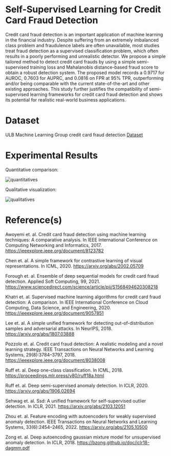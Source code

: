 # Self-Supervised Learning for Credit Card Fraud Detection
Credit card fraud detection is an important application of machine learning in the financial industry. Despite suffering from an extremely imbalanced class problem and fraudulence labels are often unavailable, most studies treat fraud detection as a supervised classification problem, which often results in a poorly performing and unrealistic detector. We propose a simple tailored method to detect credit card frauds by using a simple semi-supervised training loss and Mahalanobis distance-based fraud score to obtain a robust detection system. The proposed model records a 0.9717 for AUROC, 0.7603 for AUPRC, and 0.0816 on FPR at 95% TPR, outperforming and/or being comparable with the current state-of-the-art and other existing approaches. This study further justifies the compatibility of semi-supervised learning frameworks for credit card fraud detection and shows its potential for realistic real-world business applications.

# Dataset
ULB Machine Learning Group credit card fraud detection [Dataset](https://www.kaggle.com/datasets/mlg-ulb/creditcardfraud)

# Experimental Results
Quantitative comparison:

![quantitatives](https://github.com/user-attachments/assets/bab1feba-afa1-47c0-8b3c-a183bd43060c)

Qualitative visualization:

![qualitatives](https://github.com/user-attachments/assets/648814c2-a2a9-4670-889e-d264b4459d12)


# Reference(s)
Awoyemi et. al. Credit card fraud detection using machine learning techniques: A comparative analysis. In IEEE International Conference on Computing Networking and Informatics, 2017. https://ieeexplore.ieee.org/document/8123782

Chen et. al. A simple framework for contrastive learning of visual representations. In ICML, 2020. https://arxiv.org/abs/2002.05709

Forough et. al. Ensemble of deep sequential models for credit card fraud detection. Applied Soft Computing, 99, 2021. https://www.sciencedirect.com/science/article/pii/S1568494620308218

Khatri et. al. Supervised machine learning algorithms for credit card fraud detection: A comparison. In IEEE International Conference on Cloud Computing, Data Science, and Engineering, 2020. https://ieeexplore.ieee.org/document/9057851

Lee et. al. A simple unified framework for detecting out-of-distribution samples and adversarial attacks. In NeurIPS, 2018. https://arxiv.org/abs/1807.03888

Pozzolo et. al. Credit card fraud detection: A realistic modeling and a novel learning strategy. IEEE Transactions on Neural Networks and Learning Systems, 29(8):3784–3797, 2018. https://ieeexplore.ieee.org/document/8038008

Ruff et. al. Deep one-class classification. In ICML, 2018. https://proceedings.mlr.press/v80/ruff18a.html

Ruff et. al. Deep semi-supervised anomaly detection. In ICLR, 2020. https://arxiv.org/abs/1906.02694

Sehwag et. al. Ssd: A unified framework for self-supervised outlier detection. In ICLR, 2021. https://arxiv.org/abs/2103.12051

Zhou et. al. Feature encoding with autoencoders for weakly supervised anomaly detection. IEEE Transactions on Neural Networks and Learning Systems, 33(6):2454–2465, 2022. https://arxiv.org/abs/2105.10500

Zong et. al. Deep autoencoding gaussian mixture model for unsupervised anomaly detection. In ICLR, 2018. https://bzong.github.io/doc/iclr18-dagmm.pdf
